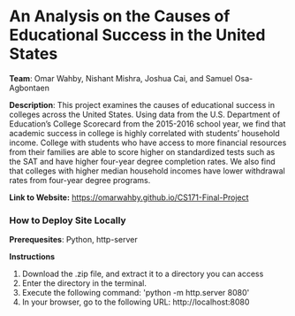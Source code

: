 # An Analysis on the Causes of Educational Success in the United States
<b>Team</b>: Omar Wahby, Nishant Mishra, Joshua Cai, and Samuel Osa-Agbontaen

<b>Description</b>: This project examines the causes of educational success in colleges across the United States. Using data from the U.S. Department of Education’s College Scorecard from the 2015-2016 school year, we find that academic success in college is highly correlated with students’ household income. College with students who have access to more financial resources from their families are able to score higher on standardized tests such as the SAT and have higher four-year degree completion rates. We also find that colleges with higher median household incomes have lower withdrawal rates from four-year degree programs.

**Link to Website:** https://omarwahby.github.io/CS171-Final-Project

### How to Deploy Site Locally

**Prerequesites**:
Python, http-server

**Instructions**
1. Download the .zip file, and extract it to a directory you can access
2. Enter the directory in the terminal. 
3. Execute the following command: 'python -m http.server 8080'
4. In your browser, go to the following URL: http://localhost:8080

